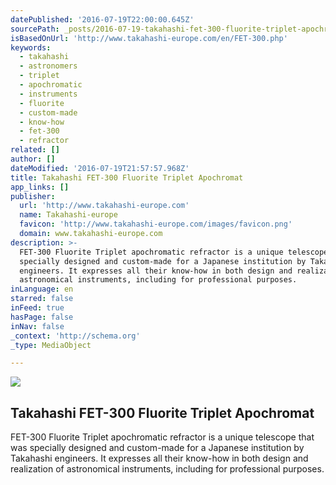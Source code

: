 ```yaml
---
datePublished: '2016-07-19T22:00:00.645Z'
sourcePath: _posts/2016-07-19-takahashi-fet-300-fluorite-triplet-apochromat.md
isBasedOnUrl: 'http://www.takahashi-europe.com/en/FET-300.php'
keywords:
  - takahashi
  - astronomers
  - triplet
  - apochromatic
  - instruments
  - fluorite
  - custom-made
  - know-how
  - fet-300
  - refractor
related: []
author: []
dateModified: '2016-07-19T21:57:57.968Z'
title: Takahashi FET-300 Fluorite Triplet Apochromat
app_links: []
publisher:
  url: 'http://www.takahashi-europe.com'
  name: Takahashi-europe
  favicon: 'http://www.takahashi-europe.com/images/favicon.png'
  domain: www.takahashi-europe.com
description: >-
  FET-300 Fluorite Triplet apochromatic refractor is a unique telescope that was
  specially designed and custom-made for a Japanese institution by Takahashi
  engineers. It expresses all their know-how in both design and realization of
  astronomical instruments, including for professional purposes.
inLanguage: en
starred: false
inFeed: true
hasPage: false
inNav: false
_context: 'http://schema.org'
_type: MediaObject

---
```

<article style=""><img src="https://imgflo.herokuapp.com/graph/vahj1ThiexotieMo/53e3676a4c71aaec95bf06a12d2f27c9/croprotate.jpg?cropheight=611&amp;cropwidth=381&amp;degrees=0&amp;input=http%3A%2F%2Fwww.takahashi-europe.com%2Fimages%2Fproducts%2Fprestige%2F400%2FFET300-EM3700_400.jpg&amp;x=10&amp;y=0" /><h1>Takahashi FET-300 Fluorite Triplet Apochromat</h1><p>FET-300 Fluorite Triplet apochromatic refractor is a unique telescope that was specially designed and custom-made for a Japanese institution by Takahashi engineers. It expresses all their know-how in both design and realization of astronomical instruments, including for professional purposes.</p></article>